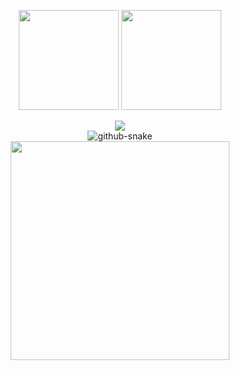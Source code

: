 <p align="center">
    <img height=160 src="https://github-readme-stats.vercel.app/api?username=EzePze&theme=radical&hide_border=true&count_private=true" />
    <img height=160 src="https://github-readme-streak-stats.herokuapp.com/?user=EzePze&theme=radical&show_icons=true&hide_border=true&count_private=true" />
</p>

<div align="center">
    <img src="https://github-profile-trophy.vercel.app/?username=EzePze&theme=tokyonight&column=8)" />
</div>

<div align="center">
    <picture>
        <source media="(prefers-color-scheme: dark)" srcset="https://raw.githubusercontent.com/EzePze/EzePze/output/github-contribution-grid-snake-dark.svg" />
        <source media="(prefers-color-scheme: light)" srcset="https://raw.githubusercontent.com/EzePze/EzePze/output/github-contribution-grid-snake.svg" />
        <img alt="github-snake" src="https://raw.githubusercontent.com/EzePze/EzePze/output/github-snake.svg" />
    </picture>
</div>

<div align="center"><img width=350 src="https://spotify-github-profile.vercel.app/api/view?uid=kyokion&cover_image=true&theme=novatorem&show_offline=false&background_color=121212&interchange=true&bar_color=53b14f&bar_color_cover=false" /></div>  
